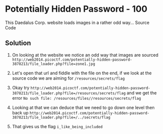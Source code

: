 # Potentially Hidden Password - 100
This Daedalus Corp. website loads images in a rather odd way... Source Code

## Solution
1. On looking at the website we notice an odd way that images are sourced `http://web2014.picoctf.com/potentially-hidden-password-3878213/file_loader.php?file=zone1.jpg`

2. Let's open that url and fiddle with the file on the end, if we look at the source code we are aiming for `/resources/secrets/flag`

3. Okay try `http://web2014.picoctf.com/potentially-hidden-password-3878213/file_loader.php?file=/resources/secrets/flag` and we get the error `No such file: /resources/files//resources/secrets/flag`

4. Looking at that we can deduce that we need to go down one level then back up `http://web2014.picoctf.com/potentially-hidden-password-3878213/file_loader.php?file=/../secrets/flag`

5. That gives us the flag `i_like_being_included`

